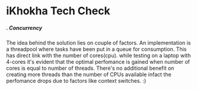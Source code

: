 # iKhokha Tech Check

 
##### . Concurrency

The idea behind the solution lies on couple of factors. An implementation is a threadpool where tasks have been put in a queue for consumption. This has direct link with the number of cores(cpu). while testing on a laptop with 4-cores it's evident that the optimal perfomance is gained when number of cores is equal to number of threads. There's no additional benefit on creating more threads than the number of CPUs available infact the perfomance drops due to factors like context switches. :)